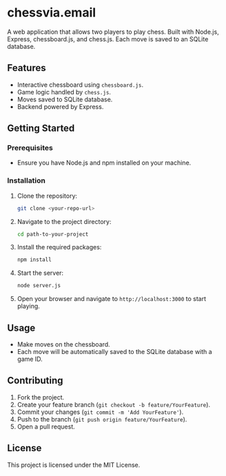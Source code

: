 # chessvia.email

A web application that allows two players to play chess. Built with Node.js, Express, chessboard.js, and chess.js. Each move is saved to an SQLite database.

## Features

- Interactive chessboard using `chessboard.js`.
- Game logic handled by `chess.js`.
- Moves saved to SQLite database.
- Backend powered by Express.

## Getting Started

### Prerequisites

- Ensure you have Node.js and npm installed on your machine.

### Installation

1. Clone the repository:
   ```bash
   git clone <your-repo-url>
   ```

2. Navigate to the project directory:
   ```bash
   cd path-to-your-project
   ```

3. Install the required packages:
   ```bash
   npm install
   ```

4. Start the server:
   ```bash
   node server.js
   ```

5. Open your browser and navigate to `http://localhost:3000` to start playing.

## Usage

- Make moves on the chessboard.
- Each move will be automatically saved to the SQLite database with a game ID.

## Contributing

1. Fork the project.
2. Create your feature branch (`git checkout -b feature/YourFeature`).
3. Commit your changes (`git commit -m 'Add YourFeature'`).
4. Push to the branch (`git push origin feature/YourFeature`).
5. Open a pull request.

## License

This project is licensed under the MIT License.

